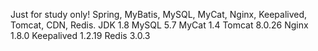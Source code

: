Just for study only!
Spring, MyBatis, MySQL, MyCat, Nginx, Keepalived, Tomcat, CDN, Redis.
JDK 1.8
MySQL 5.7
MyCat 1.4
Tomcat 8.0.26
Nginx 1.8.0
Keepalived 1.2.19 
Redis 3.0.3

